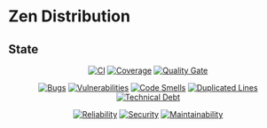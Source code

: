# Zen Distribution

## State

<p align="center">
<a href="https://github.com/ZenDistribution/State/actions/workflows/ci.yml"><img src="https://github.com/ZenDistribution/State/actions/workflows/ci.yml/badge.svg" alt="CI"></a>
<a href="https://codecov.io/gh/ZenDistribution/State"><img src="https://codecov.io/gh/ZenDistribution/State/branch/master/graph/badge.svg?token=67CDH74R6H" alt="Coverage"></a>
<a href="https://sonarcloud.io/project/overview?id=ZenDistribution_State"><img src="https://sonarcloud.io/api/project_badges/measure?project=ZenDistribution_State&metric=alert_status" alt="Quality Gate"></a>
</p>

<p align="center">
<a href="https://sonarcloud.io/project/overview?id=ZenDistribution_State"><img src="https://sonarcloud.io/api/project_badges/measure?project=ZenDistribution_State&metric=bugs" alt="Bugs"></a>
<a href="https://sonarcloud.io/project/overview?id=ZenDistribution_State"><img src="https://sonarcloud.io/api/project_badges/measure?project=ZenDistribution_State&metric=vulnerabilities" alt="Vulnerabilities"></a>
<a href="https://sonarcloud.io/project/overview?id=ZenDistribution_State"><img src="https://sonarcloud.io/api/project_badges/measure?project=ZenDistribution_State&metric=code_smells" alt="Code Smells"></a>
<a href="https://sonarcloud.io/project/overview?id=ZenDistribution_State"><img src="https://sonarcloud.io/api/project_badges/measure?project=ZenDistribution_State&metric=duplicated_lines_density" alt="Duplicated Lines"></a>
<a href="https://sonarcloud.io/project/overview?id=ZenDistribution_State"><img src="https://sonarcloud.io/api/project_badges/measure?project=ZenDistribution_State&metric=sqale_index" alt="Technical Debt"></a>
</p>

<p align="center">
<a href="https://sonarcloud.io/project/overview?id=ZenDistribution_State"><img src="https://sonarcloud.io/api/project_badges/measure?project=ZenDistribution_State&metric=reliability_rating" alt="Reliability"></a>
<a href="https://sonarcloud.io/project/overview?id=ZenDistribution_State"><img src="https://sonarcloud.io/api/project_badges/measure?project=ZenDistribution_State&metric=security_rating" alt="Security"></a>
<a href="https://sonarcloud.io/project/overview?id=ZenDistribution_State"><img src="https://sonarcloud.io/api/project_badges/measure?project=ZenDistribution_State&metric=sqale_rating" alt="Maintainability"></a>
</p>
